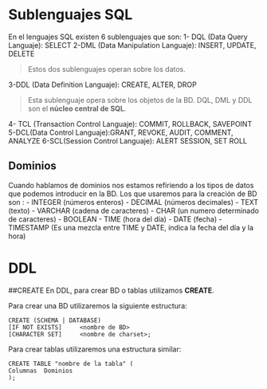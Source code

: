 # Sublenguajes SQL

En el lenguajes SQL existen 6 sublenguajes que son:
1- DQL (Data Query Languaje): SELECT
2-DML (Data Manipulation Languaje): INSERT, UPDATE, DELETE
>Estos dos sublenguajes operan sobre los datos.

3-DDL (Data Definition Languaje): CREATE, ALTER, DROP
> Esta sublenguaje opera sobre los objetos de la BD.
> DQL, DML y DDL son el **núcleo central de SQL**.

4- TCL (Transaction Control Languaje): COMMIT, ROLLBACK, SAVEPOINT
5-DCL(Data Control Languaje):GRANT, REVOKE, AUDIT, COMMENT, ANALYZE
6-SCL(Session Control Languaje): ALERT SESSION, SET ROLL




## Dominios

Cuando hablamos de dominios nos estamos refiriendo a los tipos de datos que podemos introducir en la BD. Los que usaremos para la creación de BD son :
	- INTEGER (números enteros)
	- DECIMAL (números decimales)
	- TEXT (texto)
	- VARCHAR (cadena de caracteres)
	- CHAR (un numero determinado de caracteres)
	- BOOLEAN 
	- TIME (hora del día)
	- DATE (fecha)
	- TIMESTAMP (Es una mezcla entre TIME y DATE, indica la fecha del día y la hora)




# DDL
##CREATE
En DDL, para crear BD o tablas utilizamos **CREATE**.

Para crear una BD utilizaremos la siguiente estructura:

    CREATE (SCHEMA | DATABASE)
    [IF NOT EXISTS]		<nombre de BD>
    [CHARACTER SET]		<nombre de charset>;
    
Para crear tablas utilizaremos una estructura similar: 

    CREATE TABLE "nombre de la tabla" (
    Columnas  Dominios
    );
